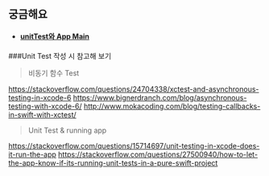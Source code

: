 ## 궁금해요
  * #### [unitTest와 App Main](https://github.com/minomi/boostcamp_iOS_mino/commit/26f7c6e460124fa8fe3406d6ecd6798ec4e20fd5)

###Unit Test 작성 시 참고해 보기

> 비동기 함수 Test

  https://stackoverflow.com/questions/24704338/xctest-and-asynchronous-testing-in-xcode-6
  https://www.bignerdranch.com/blog/asynchronous-testing-with-xcode-6/
  http://www.mokacoding.com/blog/testing-callbacks-in-swift-with-xctest/

> Unit Test & running app

https://stackoverflow.com/questions/15714697/unit-testing-in-xcode-does-it-run-the-app
https://stackoverflow.com/questions/27500940/how-to-let-the-app-know-if-its-running-unit-tests-in-a-pure-swift-project
